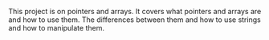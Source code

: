 This project is on pointers and arrays. It covers what pointers and arrays are and how to use them. The differences between them and how to use strings and how to manipulate them. 
